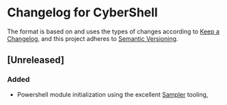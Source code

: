 # Changelog for CyberShell

The format is based on and uses the types of changes according to [Keep a Changelog](https://keepachangelog.com/en/1.0.0/),
and this project adheres to [Semantic Versioning](https://semver.org/spec/v2.0.0.html).

## [Unreleased]

### Added

- Powershell module initialization using the excellent [Sampler](https://github.com/gaelcolas/Sampler) tooling,


